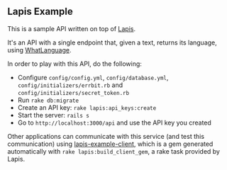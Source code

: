 ## Lapis Example

This is a sample API written on top of [Lapis](https://github.com/meedan/lapis).

It's an API with a single endpoint that, given a text, returns its language, using [WhatLanguage](https://github.com/peterc/whatlanguage).

In order to play with this API, do the following:

* Configure `config/config.yml`, `config/database.yml`, `config/initializers/errbit.rb` and `config/initializers/secret_token.rb`
* Run `rake db:migrate`
* Create an API key: `rake lapis:api_keys:create`
* Start the server: `rails s`
* Go to `http://localhost:3000/api` and use the API key you created

Other applications can communicate with this service (and test this communication) using [lapis-example-client](https://github.com/meedan/lapis-example-client), which is a gem generated automatically with `rake lapis:build_client_gem`, a rake task provided by Lapis.
